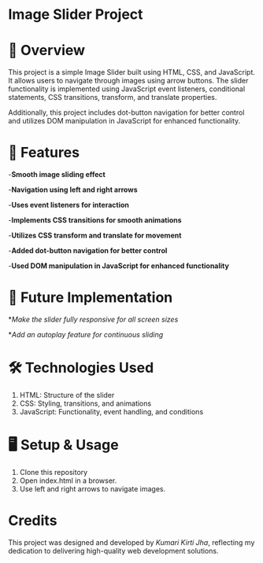 # Image Slider Project

# 📌 Overview

This project is a simple Image Slider built using HTML, CSS, and JavaScript. It allows users to navigate through images using arrow buttons. The slider functionality is implemented using JavaScript event listeners, conditional statements, CSS transitions, transform, and translate properties.

Additionally, this project includes dot-button navigation for better control and utilizes DOM manipulation in JavaScript for enhanced functionality.

# 🚀 Features

-**Smooth image sliding effect**

-**Navigation using left and right arrows**

-**Uses event listeners for interaction**

-**Implements CSS transitions for smooth animations**

-**Utilizes CSS transform and translate for movement**

-**Added dot-button navigation for better control**

-**Used DOM manipulation in JavaScript for enhanced functionality**

# 🔮 Future Implementation

**Make the slider fully responsive for all screen sizes*

**Add an autoplay feature for continuous sliding*

# 🛠️ Technologies Used

1. HTML: Structure of the slider
2. CSS: Styling, transitions, and animations
3. JavaScript: Functionality, event handling, and conditions

# 🖥️ Setup & Usage

1. Clone this repository
2. Open index.html in a browser.
3. Use left and right arrows to navigate images.

# Credits

This project was designed and developed by *Kumari Kirti Jha*, reflecting my dedication to delivering high-quality web development solutions.